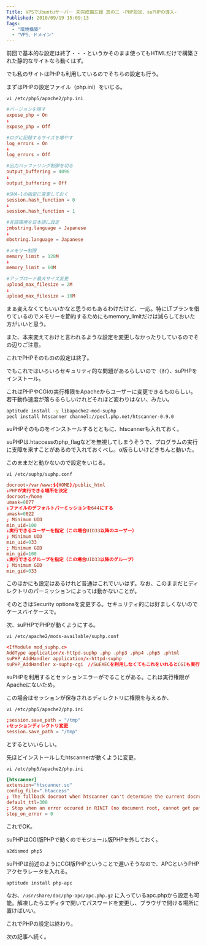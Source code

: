 ```yaml
---
Title: VPSでUbuntuサーバー 未完成備忘録 其の三 -PHP設定、suPHPの導入-
Published: 2010/09/19 15:09:13
Tags:
  - "環境構築"
  - "VPS、ドメイン"
---
```

前回で基本的な設定は終了・・・というかそのまま使ってもHTMLだけで構築された静的なサイトなら動くはず。

でも私のサイトはPHPも利用しているのでそちらの設定も行う。

まずはPHPの設定ファイル（php.ini）をいじる。

`vi /etc/php5/apache2/php.ini`

```conf
#バージョンを隠す
expose_php = On
↓
expose_php = Off

#ログに記録するサイズを増やす
log_errors = On
↓
log_errors = Off

#出力バッファリング制御を切る
output_buffering = 4096
↓
output_buffering = Off

#SHA-1の指定に変更しておく
session.hash_function = 0
↓
session.hash_function = 1

#言語環境を日本語に設定
;mbstring.language = Japanese
↓
mbstring.language = Japanese

#メモリー制限
memory_limit = 128M
↓
memory_limit = 60M

#アップロード最大サイズ変更
upload_max_filesize = 2M
↓
upload_max_filesize = 10M
```
まぁ変えなくてもいいかなと思うのもあるわけだけど、一応。特にLTプランを借りているのでメモリーを節約するためにもmemory_limitだけは減らしておいた方がいいと思う。

また、本来変えておけと言われるような設定を変更しなかったりしているのでその辺りご注意。

これでPHPそのものの設定は終了。

でもこれではいろいろセキュリティ的な問題があるらしいので（ｵｲ）、suPHPをインストール。

これはPHPやCGIの実行権限をApacheからユーザーに変更できるものらしい。若干動作速度が落ちるらしいけれどそれほど変わりはない、みたい。

```sh
aptitude install -y libapache2-mod-suphp
pecl install htscanner channel://pecl.php.net/htscanner-0.9.0
```

suPHPそのものをインストールするとともに、htscannerも入れておく。

suPHPは.htaccessのphp_flagなどを無視してしまうそうで、プログラムの実行に支障を来すことがあるので入れておくべし。α版らしいけどきちんと動いた。

このままだと動かないので設定をいじる。

`vi /etc/suphp/suphp.conf`
```conf
docroot=/var/www:${HOME}/public_html
↓PHPが実行できる場所を決定
docroot=/home
umask=0077
↓ファイルのデフォルトパーミッションを644にする
umask=0022
; Minimum UID
min_uid=100
↓実行できるユーザーを指定（この場合UID33以降のユーザー）
; Minimum UID
min_uid=033
; Minimum GID
min_gid=100
↓実行できるグループを指定（この場合UID33以降のグループ）
; Minimum GID
min_gid=033
```
このほかにも設定はあるけれど普通はこれでいいはず。なお、このままだとディレクトリのパーミッションによっては動かないことが。

そのときはSecurity optionsを変更する。セキュリティ的には好ましくないのでケースバイケースで。

次、suPHPでPHPが動くようにする。

`vi /etc/apache2/mods-available/suphp.conf`

```conf
<IfModule mod_suphp.c>
AddType application/x-httpd-suphp .php .php3 .php4 .php5 .phtml
suPHP_AddHandler application/x-httpd-suphp
suPHP_AddHandler x-suphp-cgi　//SuEXECを利用しなくてもこれをいれるとCGIも実行権限がユーザーになる
```

suPHPを利用するとセッションエラーがでることがある。これは実行権限がApacheにないため。

この場合はセッションが保存されるディレクトリに権限を与えるか、

`vi /etc/php5/apache2/php.ini`
```conf
;session.save_path = "/tmp"
↓セッションディレクトリ変更
session.save_path = "/tmp"
```

とするといいらしい。

先ほどインストールしたhtscannerが動くように変更。

`vi /etc/php5/apache2/php.ini`
```conf
[htscanner]
extension="htscanner.so"
config_file=".htaccess"
; The fallback docroot when htscanner can't determine the current docroot default_docroot="/"
default_ttl=300
; Stop when an error occured in RINIT (no document root, cannot get path_translated,...)
stop_on_error = 0
```
これでOK。

suPHPはCGI版PHPで動くのでモジュール版PHPを外しておく。

```sh
a2dismod php5
```

suPHPは前述のようにCGI版PHPということで遅いそうなので、APCというPHPアクセラレータを入れる。

```sh
aptitude install php-apc
```

なお、`/usr/share/doc/php-apc/apc.php.gz` に入っているapc.phpから設定も可能。解凍したらエディタで開いてパスワードを変更し、ブラウザで開ける場所に置けばいい。

これでPHPの設定は終わり。

次の記事へ続く。